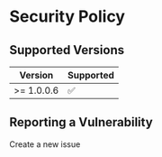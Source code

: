 # Security Policy

## Supported Versions

| Version    | Supported          |
| ----------- | ------------------ |
| >= 1.0.0.6  | :white_check_mark: |

## Reporting a Vulnerability

Create a new issue
